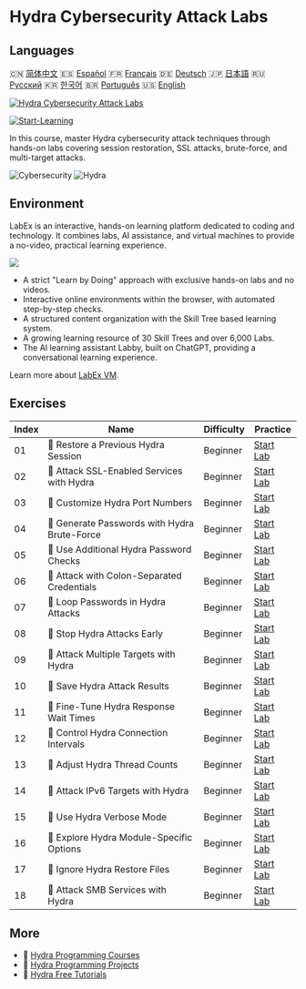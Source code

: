 # Hydra Cybersecurity Attack Labs

## Languages

🇨🇳 [简体中文](README_zh.md) 🇪🇸 [Español](README_es.md) 🇫🇷 [Français](README_fr.md) 🇩🇪 [Deutsch](README_de.md) 🇯🇵 [日本語](README_ja.md) 🇷🇺 [Русский](README_ru.md) 🇰🇷 [한국어](README_ko.md) 🇧🇷 [Português](README_pt.md) 🇺🇸 [English](README.md) 

[![Hydra Cybersecurity Attack Labs](https://cover-creator.labex.io/hydra-cybersecurity-attack-labs.png)](https://labex.io/courses/hydra-cybersecurity-attack-labs)

[![Start-Learning](https://img.shields.io/badge/Start-Learning-whitesmoke?style=for-the-badge)](https://labex.io/courses/hydra-cybersecurity-attack-labs)

In this course, master Hydra cybersecurity attack techniques through hands-on labs covering session restoration, SSL attacks, brute-force, and multi-target attacks.

![Cybersecurity](https://img.shields.io/badge/Cybersecurity-whitesmoke?style=for-the-badge&logo=cybersecurity)
![Hydra](https://img.shields.io/badge/Hydra-whitesmoke?style=for-the-badge&logo=hydra)


## Environment

LabEx is an interactive, hands-on learning platform dedicated to coding and technology. It combines labs, AI assistance, and virtual machines to provide a no-video, practical learning experience.

![](https://tutorial-screenshot.getvm.io/images/vm-1725247253.png)

- A strict "Learn by Doing" approach with exclusive hands-on labs and no videos.
- Interactive online environments within the browser, with automated step-by-step checks.
- A structured content organization with the Skill Tree based learning system.
- A growing learning resource of 30 Skill Trees and over 6,000 Labs.
- The AI learning assistant Labby, built on ChatGPT, providing a conversational learning experience.

Learn more about [LabEx VM](https://support.labex.io/using-labex/virtual-machine).

## Exercises

|   Index | Name                                         | Difficulty   | Practice                                                                                                                  |
|---------|----------------------------------------------|--------------|---------------------------------------------------------------------------------------------------------------------------|
|      01 | 📖 Restore a Previous Hydra Session          | Beginner     | <a target='_blank' href='https://labex.io/tutorials/hydra-restore-a-previous-hydra-session-550772'>Start Lab</a>          |
|      02 | 📖 Attack SSL-Enabled Services with Hydra    | Beginner     | <a target='_blank' href='https://labex.io/tutorials/hydra-attack-ssl-enabled-services-with-hydra-550762'>Start Lab</a>    |
|      03 | 📖 Customize Hydra Port Numbers              | Beginner     | <a target='_blank' href='https://labex.io/tutorials/hydra-customize-hydra-port-numbers-550765'>Start Lab</a>              |
|      04 | 📖 Generate Passwords with Hydra Brute-Force | Beginner     | <a target='_blank' href='https://labex.io/tutorials/hydra-generate-passwords-with-hydra-brute-force-550769'>Start Lab</a> |
|      05 | 📖 Use Additional Hydra Password Checks      | Beginner     | <a target='_blank' href='https://labex.io/tutorials/hydra-use-additional-hydra-password-checks-550776'>Start Lab</a>      |
|      06 | 📖 Attack with Colon-Separated Credentials   | Beginner     | <a target='_blank' href='https://labex.io/tutorials/hydra-attack-with-colon-separated-credentials-550763'>Start Lab</a>   |
|      07 | 📖 Loop Passwords in Hydra Attacks           | Beginner     | <a target='_blank' href='https://labex.io/tutorials/hydra-loop-passwords-in-hydra-attacks-550771'>Start Lab</a>           |
|      08 | 📖 Stop Hydra Attacks Early                  | Beginner     | <a target='_blank' href='https://labex.io/tutorials/hydra-stop-hydra-attacks-early-550774'>Start Lab</a>                  |
|      09 | 📖 Attack Multiple Targets with Hydra        | Beginner     | <a target='_blank' href='https://labex.io/tutorials/hydra-attack-multiple-targets-with-hydra-550760'>Start Lab</a>        |
|      10 | 📖 Save Hydra Attack Results                 | Beginner     | <a target='_blank' href='https://labex.io/tutorials/hydra-save-hydra-attack-results-550773'>Start Lab</a>                 |
|      11 | 📖 Fine-Tune Hydra Response Wait Times       | Beginner     | <a target='_blank' href='https://labex.io/tutorials/hydra-fine-tune-hydra-response-wait-times-550768'>Start Lab</a>       |
|      12 | 📖 Control Hydra Connection Intervals        | Beginner     | <a target='_blank' href='https://labex.io/tutorials/hydra-control-hydra-connection-intervals-550764'>Start Lab</a>        |
|      13 | 📖 Adjust Hydra Thread Counts                | Beginner     | <a target='_blank' href='https://labex.io/tutorials/hydra-adjust-hydra-thread-counts-550758'>Start Lab</a>                |
|      14 | 📖 Attack IPv6 Targets with Hydra            | Beginner     | <a target='_blank' href='https://labex.io/tutorials/hydra-attack-ipv6-targets-with-hydra-550759'>Start Lab</a>            |
|      15 | 📖 Use Hydra Verbose Mode                    | Beginner     | <a target='_blank' href='https://labex.io/tutorials/hydra-use-hydra-verbose-mode-550777'>Start Lab</a>                    |
|      16 | 📖 Explore Hydra Module-Specific Options     | Beginner     | <a target='_blank' href='https://labex.io/tutorials/hydra-explore-hydra-module-specific-options-550767'>Start Lab</a>     |
|      17 | 📖 Ignore Hydra Restore Files                | Beginner     | <a target='_blank' href='https://labex.io/tutorials/hydra-ignore-hydra-restore-files-550770'>Start Lab</a>                |
|      18 | 📖 Attack SMB Services with Hydra            | Beginner     | <a target='_blank' href='https://labex.io/tutorials/hydra-attack-smb-services-with-hydra-550761'>Start Lab</a>            |

## More

- 🔗 [Hydra Programming Courses](https://github.com/labex-labs/awesome-programming-courses)
- 🔗 [Hydra Programming Projects](https://github.com/labex-labs/awesome-programming-projects)
- 🔗 [Hydra Free Tutorials](https://github.com/labex-labs/hydra-free-tutorials)

